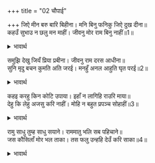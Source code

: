 +++
title = "02 चौपाई"

+++
जिऐ मीन बरु बारि बिहीना। मनि बिनु फनिकु जिऐ दुख दीना॥  
कहउँ सुभाउ न छलु मन माहीं। जीवनु मोर राम बिनु नाहीं॥1॥  

<details><summary>भावार्थ</summary>

मछली चाहे बिना पानी के जीती रहे और साँप भी चाहे बिना मणि के दीन-दुःखी होकर जीता रहे, परन्तु मैं स्वभाव से ही कहता हूँ, मन में (जरा भी) छल रखकर नहीं कि मेरा जीवन राम के बिना नहीं है॥1॥  
</details>

समुझि देखु जियँ प्रिया प्रबीना। जीवनु राम दरस आधीना॥  
सुनि मृदु बचन कुमति अति जरई। मनहुँ अनल आहुति घृत परई॥2॥  

<details><summary>भावार्थ</summary>

हे चतुर प्रिये! जी में समझ देख, मेरा जीवन श्री राम के दर्शन के अधीन है। राजा के कोमल वचन सुनकर दुर्बुद्धि कैकेयी अत्यन्त जल रही है। मानो अग्नि में घी की आहुतियाँ पड रही हैं॥2॥  
</details>

कहइ करहु किन कोटि उपाया। इहाँ न लागिहि राउरि माया॥  
देहु कि लेहु अजसु करि नाहीं। मोहि न बहुत प्रपञ्च सोहाहीं॥3॥  

<details><summary>भावार्थ</summary>

(कैकेयी कहती है-) आप करोडों उपाय क्यों न करें, यहाँ आपकी माया (चालबाजी) नहीं लगेगी। या तो मैन्ने जो माँगा है सो दीजिए, नहीं तो 'नाहीं' करके अपयश लीजिए। मुझे बहुत प्रपञ्च (बखेडे) नहीं सुहाते॥3॥  
</details>

रामु साधु तुम्ह साधु सयाने। राममातु भलि सब पहिचाने॥  
जस कौसिलाँ मोर भल ताका। तस फलु उन्हहि देउँ करि साका॥4॥  

<details><summary>भावार्थ</summary>

राम साधु हैं, आप सयाने साधु हैं और राम की माता भी भली है, मैन्ने सबको पहचान लिया है। कौसल्या ने मेरा जैसा भला चाहा है, मैं भी साका करके (याद रखने योग्य) उन्हें वैसा ही फल दूँगी॥4॥  
</details>

<div class="audioEmbed"  caption="AIR-वाचनम्" src="https://archive
.org/download/rAmcharitmAnas-AIR/EPI-143.mp3"></div>
